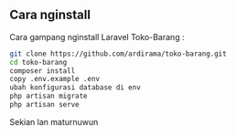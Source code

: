 

## Cara nginstall

Cara gampang nginstall Laravel Toko-Barang :

```bash
git clone https://github.com/ardirama/toko-barang.git
cd toko-barang
composer install
copy .env.example .env
ubah konfigurasi database di env 
php artisan migrate
php artisan serve
```
Sekian lan maturnuwun
